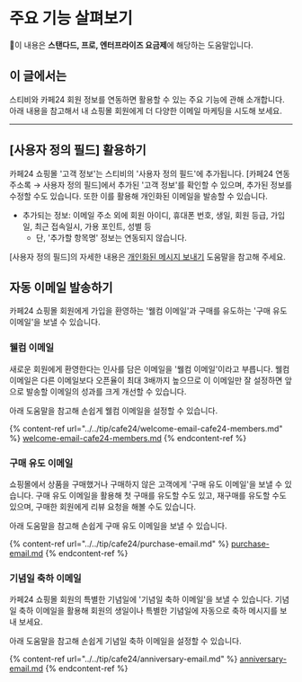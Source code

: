 # 주요 기능 살펴보기

💬이 내용은 **스탠다드, 프로, 엔터프라이즈 요금제**에 해당하는 도움말입니다.

## 이 글에서는 <a href="#h_01hrpa0pkny8acjcwwwe4fhzcv" id="h_01hrpa0pkny8acjcwwwe4fhzcv"></a>

스티비와 카페24 회원 정보를 연동하면 활용할 수 있는 주요 기능에 관해 소개합니다. 아래 내용을 참고해서 내 쇼핑몰 회원에게 더 다양한 이메일 마케팅을 시도해 보세요.

***

## \[사용자 정의 필드] 활용하기 <a href="#h_01hrpa0pkny8acjcwwwe4fhzcv" id="h_01hrpa0pkny8acjcwwwe4fhzcv"></a>

카페24 쇼핑몰 '고객 정보'는 스티비의 '사용자 정의 필드'에 추가됩니다. \[카페24 연동 주소록 → 사용자 정의 필드]에서 추가된 '고객 정보'를 확인할 수 있으며, 추가된 정보를 수정할 수도 있습니다. 또한 이를 활용해 개인화된 이메일을 발송할 수 있습니다.

* 추가되는 정보: 이메일 주소 외에 회원 아이디,  휴대폰 번호, 생일, 회원 등급, 가입일, 최근 접속일시, 가용 포인트, 성별 등
  * 단, '추가할 항목명' 정보는 연동되지 않습니다.

\[사용자 정의 필드]의 자세한 내용은 [개인화된 메시지 보내기](../../email/edit/personalized-merge.md) 도움말을 참고해 주세요.&#x20;



## 자동 이메일 발송하기 <a href="#h_01hrpa0pkny8acjcwwwe4fhzcv" id="h_01hrpa0pkny8acjcwwwe4fhzcv"></a>

카페24 쇼핑몰 회원에게 가입을 환영하는 '웰컴 이메일'과 구매를 유도하는 '구매 유도 이메일'을 보낼 수 있습니다.&#x20;

### 웰컴 이메일

새로운 회원에게 환영한다는 인사를 담은 이메일을 '웰컴 이메일'이라고 부릅니다. 웰컴 이메일은 다른 이메일보다 오픈율이 최대 3배까지 높으므로 이 이메일만 잘 설정하면 앞으로 발송할 이메일의 성과를 크게 개선할 수 있습니다.

아래 도움말을 참고해 손쉽게 웰컴 이메일을 설정할 수 있습니다.

{% content-ref url="../../tip/cafe24/welcome-email-cafe24-members.md" %}
[welcome-email-cafe24-members.md](../../tip/cafe24/welcome-email-cafe24-members.md)
{% endcontent-ref %}

### 구매 유도 이메일

쇼핑몰에서 상품을 구매했거나 구매하지 않은 고객에게 '구매 유도 이메일'을 보낼 수 있습니다. 구매 유도 이메일을 활용해 첫 구매를 유도할 수도 있고, 재구매를 유도할 수도 있으며, 구매한 회원에게 리뷰 요청을 해볼 수도 있습니다.

아래 도움말을 참고해 손쉽게 구매 유도 이메일을 보낼 수 있습니다.

{% content-ref url="../../tip/cafe24/purchase-email.md" %}
[purchase-email.md](../../tip/cafe24/purchase-email.md)
{% endcontent-ref %}

### 기념일 축하 이메일

카페24 쇼핑몰 회원의 특별한 기념일에 '기념일 축하 이메일'을 보낼 수 있습니다. 기념일 축하 이메일을 활용해 회원의 생일이나 특별한 기념일에 자동으로 축하 메시지를 보내 보세요.

아래 도움말을 참고해 손쉽게 기념일 축하 이메일을 설정할 수 있습니다.

{% content-ref url="../../tip/cafe24/anniversary-email.md" %}
[anniversary-email.md](../../tip/cafe24/anniversary-email.md)
{% endcontent-ref %}
